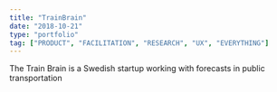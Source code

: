 ```yaml
---
title: "TrainBrain"
date: "2018-10-21"
type: "portfolio"
tag: ["PRODUCT", "FACILITATION", "RESEARCH", "UX", "EVERYTHING"]
---
```


The Train Brain is a Swedish startup working with forecasts in public transportation
